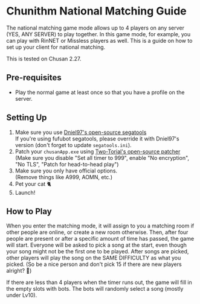# Chunithm National Matching Guide

The national matching game mode allows up to 4 players on any server (YES, ANY SERVER) to play together.
In this game mode, for example, you can play with RinNET or Missless players as well.
This is a guide on how to set up your client for national matching.

This is tested on Chusan 2.27.

## Pre-requisites

- Play the normal game at least once so that you have a profile on the server.

## Setting Up

1. Make sure you use [Dniel97's open-source segatools](https://gitea.tendokyu.moe/Dniel97/SEGAguide/wiki/SDHD)  
   If you're using fufubot segatools, please override it with Dniel97's version (don't forget to update `segatools.ini`).
2. Patch your `chusanApp.exe` using [Two-Torial's open-source patcher](https://patcher.two-torial.xyz/)  
   (Make sure you disable "Set all timer to 999", enable "No encryption", "No TLS", "Patch for head-to-head play")
3. Make sure you only have official options.  
   (Remove things like A999, AOMN, etc.)
4. Pet your cat 🐈
5. Launch!

## How to Play

When you enter the matching mode, it will assign to you a matching room if other people are online, or create a new room otherwise. 
Then, after four people are present or after a specific amount of time has passed, the game will start.
Everyone will be asked to pick a song at the start, even though your song might not be the first one to be played.
After songs are picked, other players will play the song on the SAME DIFFICULTY as what you picked.
(So be a nice person and don't pick 15 if there are new players alright? 🥺)

If there are less than 4 players when the timer runs out, the game will fill in the empty slots with bots.
The bots will randomly select a song (mostly under Lv10).
